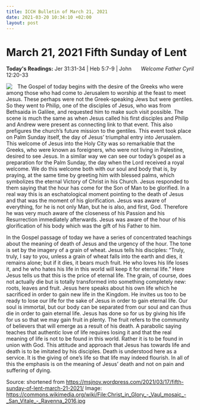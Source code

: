 ```yaml
---
title: ICCH Bulletin of March 21, 2021
date: 2021-03-20 10:34:10 +02:00
layout: post
---
```


# March 21, 2021 Fifth Sunday of Lent
<span style="float: right"><em>Welcome Father Cyril</em></span>
**Today's Readings:** Jer 31:31-34 | Heb 5:7-9 | John 12:20-33


<img style="float: left; margin-right: 1em;" src="https://upload.wikimedia.org/wikipedia/commons/thumb/0/07/Christ_in_Glory_-_Vaul_mosaic_-_San_Vitale_-_Ravenna_2016.jpg/320px-Christ_in_Glory_-_Vaul_mosaic_-_San_Vitale_-_Ravenna_2016.jpg">

The Gospel of today begins with the desire of the Greeks who were among those who had come to Jerusalem to worship at the feast to meet Jesus.   These perhaps were not the Greek-speaking Jews but were gentiles. So they went to Philip, one of the disciples of Jesus, who was from Bethsaida in Galilee, and requested him to make such visit possible. The scene is much the same as when Jesus called his first disciples and Philip and Andrew were present as connecting link to that event. This also prefigures the church’s future mission to the gentiles. This event took place on Palm Sunday itself, the day of Jesus’ triumphal entry into Jerusalem. This welcome of Jesus into the Holy City was so remarkable that the Greeks, who were known as foreigners, who were not living in Palestine, desired to see Jesus. In a similar way we can see our today’s gospel as a preparation for the Palm Sunday, the day when the Lord received a royal welcome. We do this welcome both with our soul and body that is, by praying, at the same time by greeting him with blessed palms, which symbolizes the eternal Victory of Christ in his Church.  Jesus responded to them saying that the hour has come for the Son of Man to be glorified. In a real way this is an eschatological moment pointing to the death of Jesus and that was the moment of his glorification. Jesus was aware of everything, for he is not only Man, but he is also, and first, God.  Therefore he was very much aware of the closeness of his Passion and his Resurrection immediately afterwards.  Jesus was aware of the hour of his glorification of his body which was the gift of his Father to him.

In the Gospel passage of today we have a series of concentrated teachings about the meaning of death of Jesus and the urgency of the hour. The tone is set by the imagery of a grain of wheat.  Jesus tells his disciples: “Truly, truly, I say to you, unless a grain of wheat falls into the earth and dies, it remains alone; but if it dies, it bears much fruit. He who loves his life loses it, and he who hates his life in this world will keep it for eternal life.”   Here Jesus tells us that this is the price of eternal life.  The grain, of course, does not actually die but is totally transformed into something completely new: roots, leaves and fruit. Jesus here speaks about his own life which he sacrificed in order to gain new life in the Kingdom.  He invites us too to be ready to lose our life for the sake of Jesus in order to gain eternal life.  Our soul is immortal, but our body can be separated from our soul and can thus die in order to gain eternal life.   Jesus has done so for us by giving his life for us so that we may gain fruit in plenty.  The fruit refers to the community of believers that will emerge as a result of his death. A parabolic saying teaches that authentic love of life requires losing it and that the real meaning of life is not to be found in this world.  Rather it is to be found in union with God. This attitude and approach that Jesus has towards life and death is to be imitated by his disciples. Death is understood here as a service. It is the giving of one’s life so that life may indeed flourish.  In all of this the emphasis is on the meaning of Jesus’ death and not on pain and suffering of dying.

Source: shortened from https://msjnov.wordpress.com/2021/03/17/fifth-sunday-of-lent-march-21-2021/
Image: https://commons.wikimedia.org/wiki/File:Christ_in_Glory_-_Vaul_mosaic_-_San_Vitale_-_Ravenna_2016.jpg





